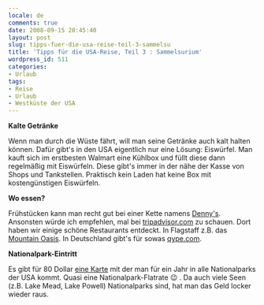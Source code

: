 ```yaml
---
locale: de
comments: true
date: 2008-09-15 20:45:40
layout: post
slug: tipps-fuer-die-usa-reise-teil-3-sammelsu
title: 'Tipps für die USA-Reise, Teil 3 : Sammelsurium'
wordpress_id: 511
categories:
- Urlaub
tags:
- Reise
- Urlaub
- Westküste der USA
---
```


**Kalte Getränke**

Wenn man durch die Wüste fährt, will man seine Getränke auch kalt halten
können. Dafür gibt's in den USA eigentlich nur eine Lösung: Eiswürfel. Man
kauft sich im erstbesten Walmart eine Kühlbox und füllt diese dann regelmäßig
mit Eiswürfeln. Diese gibt's immer in der nähe der Kasse von Shops und
Tankstellen. Praktisch kein Laden hat keine Box mit kostengünstigen Eiswürfeln.

**Wo essen?**

Frühstücken kann man recht gut bei einer Kette namens
[Denny's](http://dennys.com/en/). Ansonsten würde ich empfehlen, mal bei
[tripadvisor.com](http://tripadvisor.com/) zu schauen. Dort haben wir einige
schöne Restaurants entdeckt. In Flagstaff z.B. das [Mountain Oasis](http://www.tripadvisor.de/Restaurant_Review-g60971-d335868-Reviews-Mountain_Oasis-Flagstaff_Arizona.html).
In Deutschland gibt's für sowas [qype.com](http://www.qype.com).

**Nationalpark-Eintritt**

Es gibt für 80 Dollar [eine Karte](http://www.nps.gov/fees_passes.htm) mit der
man für ein Jahr in alle Nationalparks der USA kommt. Quasi eine
Nationalpark-Flatrate :wink: . Da auch viele Seen (z.B. Lake Mead, Lake Powell)
Nationalparks sind, hat man das Geld locker wieder raus. 



